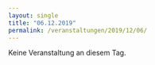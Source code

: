 ```yaml
---
layout: single
title: "06.12.2019"
permalink: /veranstaltungen/2019/12/06/
---
```


Keine Veranstaltung an diesem Tag.
